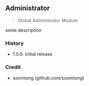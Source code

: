 ## Administrator

> Global Administrator Module

some description

### History

- 1.0.0: initial release

### Credit

- soomtong (github.com/soomtong)